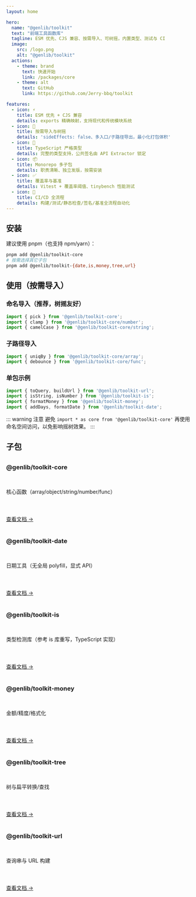 ```yaml
---
layout: home

hero:
  name: "@genlib/toolkit"
  text: "前端工具函数库"
  tagline: ESM 优先、CJS 兼容、按需导入、可树摇，内置类型、测试与 CI
  image:
    src: /logo.png
    alt: "@genlib/toolkit"
  actions:
    - theme: brand
      text: 快速开始
      link: /packages/core
    - theme: alt
      text: GitHub
      link: https://github.com/Jerry-bbq/toolkit

features:
  - icon: ⚡️
    title: ESM 优先 + CJS 兼容
    details: exports 精确映射，支持现代和传统模块系统
  - icon: 🌲
    title: 按需导入与树摇
    details: 'sideEffects: false、多入口/子路径导出，最小化打包体积'
  - icon: 📘
    title: TypeScript 严格类型
    details: 完整的类型支持，公共签名由 API Extractor 锁定
  - icon: 📦
    title: Monorepo 多子包
    details: 职责清晰、独立发版，按需安装
  - icon: ✅
    title: 覆盖率与基准
    details: Vitest + 覆盖率阈值、tinybench 性能测试
  - icon: 🔄
    title: CI/CD 全流程
    details: 构建/测试/静态检查/签名/基准全流程自动化
---
```


## 安装

建议使用 pnpm（也支持 npm/yarn）：

```bash
pnpm add @genlib/toolkit-core
# 按需选择其它子包
pnpm add @genlib/toolkit-{date,is,money,tree,url}
```

## 使用（按需导入）

### 命名导入（推荐，树摇友好）

```typescript
import { pick } from '@genlib/toolkit-core';
import { clamp } from '@genlib/toolkit-core/number';
import { camelCase } from '@genlib/toolkit-core/string';
```

### 子路径导入

```typescript
import { uniqBy } from '@genlib/toolkit-core/array';
import { debounce } from '@genlib/toolkit-core/func';
```

### 单包示例

```typescript
import { toQuery, buildUrl } from '@genlib/toolkit-url';
import { isString, isNumber } from '@genlib/toolkit-is';
import { formatMoney } from '@genlib/toolkit-money';
import { addDays, formatDate } from '@genlib/toolkit-date';
```

::: warning 注意
避免 `import * as core from '@genlib/toolkit-core'` 再使用命名空间访问，以免影响摇树效果。
:::

## 子包

<div class="package-grid">

### @genlib/toolkit-core
核心函数（array/object/string/number/func）

[查看文档 →](/packages/core)

### @genlib/toolkit-date
日期工具（无全局 polyfill，显式 API）

[查看文档 →](/packages/date)

### @genlib/toolkit-is
类型检测库（参考 is 库重写，TypeScript 实现）

[查看文档 →](/packages/is)

### @genlib/toolkit-money
金额/精度/格式化

[查看文档 →](/packages/money)

### @genlib/toolkit-tree
树与扁平转换/查找

[查看文档 →](/packages/tree)

### @genlib/toolkit-url
查询串与 URL 构建

[查看文档 →](/packages/url)

</div>

<style>
.package-grid {
  display: grid;
  grid-template-columns: repeat(auto-fit, minmax(250px, 1fr));
  gap: 1.5rem;
  margin: 2rem 0;
}

.package-grid h3 {
  margin-top: 0;
  margin-bottom: 0.5rem;
  color: var(--vp-c-brand);
}

.package-grid p {
  margin-bottom: 1rem;
  color: var(--vp-c-text-2);
}
</style>
